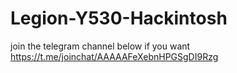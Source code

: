 # Legion-Y530-Hackintosh

join the telegram channel below if you want
https://t.me/joinchat/AAAAAFeXebnHPGSgDI9Rzg
